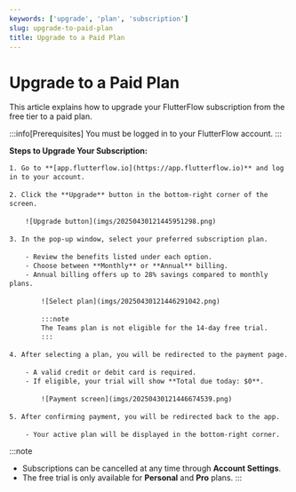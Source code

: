 ```yaml
---
keywords: ['upgrade', 'plan', 'subscription']
slug: upgrade-to-paid-plan
title: Upgrade to a Paid Plan
---
```


# Upgrade to a Paid Plan

This article explains how to upgrade your FlutterFlow subscription from the free tier to a paid plan.

:::info[Prerequisites]
You must be logged in to your FlutterFlow account.
:::

**Steps to Upgrade Your Subscription:**

    1. Go to **[app.flutterflow.io](https://app.flutterflow.io)** and log in to your account.

    2. Click the **Upgrade** button in the bottom-right corner of the screen.

        ![Upgrade button](imgs/20250430121445951298.png)

    3. In the pop-up window, select your preferred subscription plan.

        - Review the benefits listed under each option.
        - Choose between **Monthly** or **Annual** billing.
        - Annual billing offers up to 28% savings compared to monthly plans.

            ![Select plan](imgs/20250430121446291042.png)

            :::note
            The Teams plan is not eligible for the 14-day free trial.
            :::

    4. After selecting a plan, you will be redirected to the payment page.

        - A valid credit or debit card is required.
        - If eligible, your trial will show **Total due today: $0**.

            ![Payment screen](imgs/20250430121446674539.png)

    5. After confirming payment, you will be redirected back to the app.

        - Your active plan will be displayed in the bottom-right corner.

:::note
- Subscriptions can be cancelled at any time through **Account Settings**.
- The free trial is only available for **Personal** and **Pro** plans.
:::
